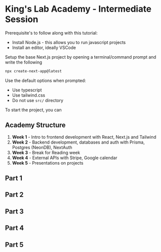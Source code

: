 # King's Lab Academy - Intermediate Session

Prerequisite's to follow along with this tutorial:

- Install Node.js - this allows you to run javascript projects
- Install an editor, ideally VSCode

Setup the base Next.js project by opening a terminal/command prompt and write the following

```sh
npx create-next-app@latest
```

Use the default options when prompted:

- Use typescript
- Use tailwind.css
- Do not use `src/` directory

To start the project, you can

## Academy Structure

1. **Week 1** - Intro to frontend development with React, Next.js and Tailwind
2. **Week 2** - Backend development, databases and auth with Prisma, Postgres (NeonDB), NextAuth
3. **Week 3** - Break for Reading week
4. **Week 4** - External APIs with Stripe, Google calendar
5. **Week 5** - Presentations on projects

## Part 1

## Part 2

## Part 3

## Part 4

## Part 5
